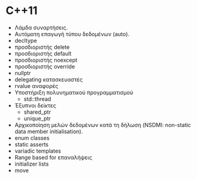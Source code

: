 # C++11

* Λάμδα συναρτήσεις.
* Αυτόματη επαγωγή τύπου δεδομένων (auto).
* decltype
* προσδιοριστής delete
* προσδιοριστής default
* προσδιοριστής noexcept
* προσδιοριστής override
* nullptr
* delegating κατασκευαστές
* rvalue αναφορές
* Υποστήριξη πολυνηματικού προγραμματισμού
  * std::thread
* Έξυπνοι δείκτες
  * shared_ptr
  * unique_ptr
* Αρχικοποίηση μελών δεδομένων κατά τη δήλωση (NSDMI: non-static data member initialisation).
* enum classes
* static asserts
* variadic templates
* Range based for επαναλήψεις
* initializer lists
* move
